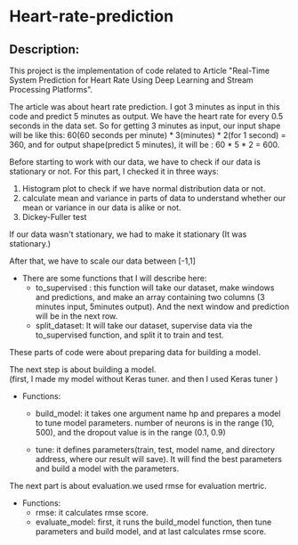 # Heart-rate-prediction
## Description:
This project is the implementation of code related to Article "Real-Time System Prediction for Heart Rate Using Deep
Learning and Stream Processing Platforms".

The article was about heart rate prediction.
I got 3 minutes as input in this code and predict 5 minutes as output. We have the heart rate for every 0.5 seconds in the data set. So for getting 3 minutes as input, our input shape will be like this: 60(60 seconds per minute) * 3(minutes) * 2(for 1 second) = 360,  and for output shape(predict 5 minutes), it will be : 60 * 5 * 2 = 600.

Before starting to work with our data, we have to check if our data is stationary or not.
For this part, I checked it in three ways: 
  1. Histogram plot to check if we have normal distribution data or not.
  2. calculate mean and variance in parts of data to understand whether our mean or variance in our data is alike or not.
  3. Dickey-Fuller test

  If our data wasn't stationary, we had to make it stationary (It was stationary.)

After that, we have to scale our data between [-1,1] 
* There are some functions that I will describe here:
  *   to_supervised : 
     this function will take our dataset, make windows and predictions, and make an array containing two columns (3 minutes input, 5minutes output).
And the next window and prediction will be in the next row.
  *   split_dataset: It will take our dataset, supervise data via the to_supervised function, and split it to train and test.

These parts of code were about preparing data for building a model.

The next step is about building a model.  
  (first, I made my model without Keras tuner. and then I used Keras tuner )
  * Functions: 
    * build_model: it takes one argument name hp and prepares a model to tune model parameters. number of neurons is in the range (10, 500), and the dropout value is in the range (0.1, 0.9)

    * tune: it defines parameters(train, test,  model name, and directory address, where our result will save). It will find the best parameters and build a model with the parameters.

The next part is about evaluation.we used rmse for evaluation mertric.
  * Functions:
    * rmse: it calculates rmse score.
    * evaluate_model: first, it runs the build_model function, then tune parameters and build model,  and at last calculates rmse score.
